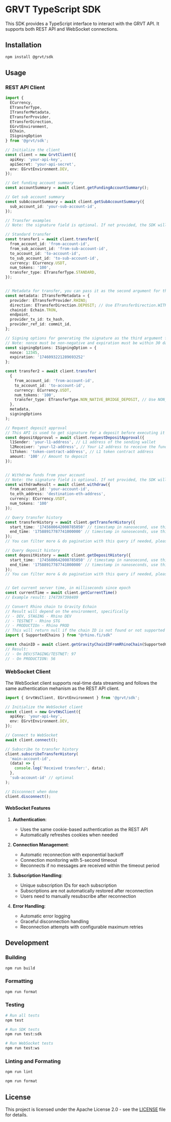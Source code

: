 # GRVT TypeScript SDK

This SDK provides a TypeScript interface to interact with the GRVT API. It supports both REST API and WebSocket connections.

## Installation

```bash
npm install @grvt/sdk
```

## Usage

### REST API Client

```typescript
import {
  ECurrency,
  ETransferType,
  ITransferMetadata,
  ETransferProvider,
  ETransferDirection,
  EGrvtEnvironment,
  EChain,
  ISigningOption
} from '@grvt/sdk';

// Initialize the client
const client = new GrvtClient({
  apiKey: 'your-api-key',
  apiSecret: 'your-api-secret',
  env: EGrvtEnvironment.DEV,
});

// Get funding account summary
const accountSummary = await client.getFundingAccountSummary();

// Get sub account summary
const subAccountSummary = await client.getSubAccountSummary({
  sub_account_id: 'your-sub-account-id',
});

// Transfer examples
// Note: the signature field is optional. If not provided, the SDK will automatically compute it using the apiSecret and provided signing options

// Standard transfer
const transfer1 = await client.transfer({
  from_account_id: 'from-account-id',
  from_sub_account_id: 'from-sub-account-id',
  to_account_id: 'to-account-id',
  to_sub_account_id: 'to-sub-account-id',
  currency: ECurrency.USDT,
  num_tokens: '100',
  transfer_type: ETransferType.STANDARD,
});


// Metadata for transfer, you can pass it as the second argument for the transfer API
const metadata: ITransferMetadata = {
  provider: ETransferProvider.RHINO;
  direction: ETransferDirection.DEPOSIT; // Use ETransferDirection.WITHDRAWAL for withdraw flow
  chainid: Echain.TRON,
  endpoint,
  provider_tx_id: tx_hash,
  provider_ref_id: commit_id,
};

// Signing options for generating the signature as the third argument for the transfer API
// Note: nonce must be non-negative and expiration must be within 30 days
const signingOptions: ISigningOption = {
  nonce: 12345,
  expiration: '1746093221289693252'
};

const transfer2 = await client.transfer(
  {
    from_account_id: 'from-account-id',
    to_account_id: 'to-account-id',
    currency: ECurrency.USDT,
    num_tokens: '100',
    transfer_type: ETransferType.NON_NATIVE_BRIDGE_DEPOSIT, // Use NON_NATIVE_BRIDGE_WITHDRAW for withdraw flow
  },
  metadata,
  signingOptions
);

// Request deposit approval
// This API is used to get signature for a deposit before executing it
const depositApproval = await client.requestDepositApproval({
  l1Sender: 'your-l1-address', // L1 address of the sending wallet
  l2Receiver: 'your-l2-address', // Your L2 address to receive the funds
  l1Token: 'token-contract-address', // L1 token contract address
  amount: '100' // Amount to deposit
});


// Withdraw funds from your account
// Note: the signature field is optional. If not provided, the SDK will automatically compute it using the apiSecret and provided signing options
const withdrawResult = await client.withdraw({
  from_account_id: 'your-account-id',
  to_eth_address: 'destination-eth-address',
  currency: ECurrency.USDT,
  num_tokens: '100'
});

// Query transfer history
const transferHistory = await client.getTransferHistory({
  start_time: '1745600642000785050' // timestamp in nanosecond, use this to filter transfers with event time >= start_time
  end_time: '17588917787741000000' // timestamp in nanoseconds, use this to filter transfers with event time <= end_time
});
// You can filter more & do pagination with this query if needed, please take a look at the request interface to get more details

// Query deposit history
const depositHistory = await client.getDepositHistory({
  start_time: '1745600642000785050' // timestamp in nanosecond, use this to filter deposits with event time >= start_time
  end_time: '17588917787741000000' // timestamp in nanoseconds, use this to filter deposits with event time <= end_time
});
// You can filter more & do pagination with this query if needed, please take a look at the request interface to get more details


// Get current server time, in milliseconds since epoch
const currentTime = await client.getCurrentTime()
// Example result: 1747397398409

// Convert Rhino chain to Gravity Echain
// Result will depend on the environment, specifically
// - DEV, STAGING - Rhino DEV
// - TESTNET - Rhino STG
// - PRODUCTIOn - Rhino PROD
// This will return null if the chain ID is not found or not supported
import { SupportedChains } from "@rhino.fi/sdk"

const chainID = await client.getGravityChainIDFromRhinoChain(SupportedChains.BNB_SMART_CHAIN)
// Result:
// - On DEV/STAGING/TESTNET: 97
// - On PRODUCTION: 56

```

### WebSocket Client

The WebSocket client supports real-time data streaming and follows the same authentication mehanism as the REST API client.

```typescript
import { GrvtWsClient, EGrvtEnvironment } from '@grvt/sdk';

// Initialize the WebSocket client
const client = new GrvtWsClient({
  apiKey: 'your-api-key',
  env: EGrvtEnvironment.DEV,
});

// Connect to WebSocket
await client.connect();

// Subscribe to transfer history
client.subscribeTransferHistory(
  'main-account-id',
  (data) => {
    console.log('Received transfer:', data);
  },
  'sub-account-id' // optional
);

// Disconnect when done
client.disconnect();
```

#### WebSocket Features

1. **Authentication**:

   - Uses the same cookie-based authentication as the REST API
   - Automatically refreshes cookies when needed

2. **Connection Management**:

   - Automatic reconnection with exponential backoff
   - Connection monitoring with 5-second timeout
   - Reconnects if no messages are received within the timeout period

3. **Subscription Handling**:

   - Unique subscription IDs for each subscription
   - Subscriptions are not automatically restored after reconnection
   - Users need to manually resubscribe after reconnection

4. **Error Handling**:
   - Automatic error logging
   - Graceful disconnection handling
   - Reconnection attempts with configurable maximum retries

## Development

### Building

```bash
npm run build
```

### Formatting

```bash
npm run format
```

### Testing

```bash
# Run all tests
npm test

# Run SDK tests
npm run test:sdk

# Run WebSocket tests
npm run test:ws
```

### Linting and Formating

```bash
npm run lint
```

```bash
npm run format
```

## License

This project is licensed under the Apache License 2.0 - see the [LICENSE](LICENSE) file for details.